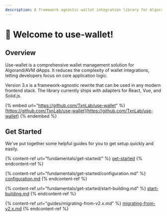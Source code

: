 ```yaml
---
description: A framework agnostic wallet integration library for Algorand dApps
---
```


# 👋 Welcome to use-wallet!

## Overview

Use-wallet is a comprehensive wallet management solution for Algorand/AVM dApps. It reduces the complexity of wallet integrations, letting developers focus on core application logic.

Version 3.x is a framework-agnostic rewrite that can be used in any modern frontend stack. The library currently ships with adapters for React, Vue, and Solid.js.&#x20;

{% embed url="https://github.com/TxnLab/use-wallet" %}
[https://github.com/TxnLab/use-wallet](https://github.com/TxnLab/use-wallet)
{% endembed %}

## Get Started

We've put together some helpful guides for you to get setup quickly and easily.

{% content-ref url="fundamentals/get-started/" %}
[get-started](fundamentals/get-started/)
{% endcontent-ref %}

{% content-ref url="fundamentals/get-started/configuration.md" %}
[configuration.md](fundamentals/get-started/configuration.md)
{% endcontent-ref %}

{% content-ref url="fundamentals/get-started/start-building.md" %}
[start-building.md](fundamentals/get-started/start-building.md)
{% endcontent-ref %}

{% content-ref url="guides/migrating-from-v2.x.md" %}
[migrating-from-v2.x.md](guides/migrating-from-v2.x.md)
{% endcontent-ref %}
